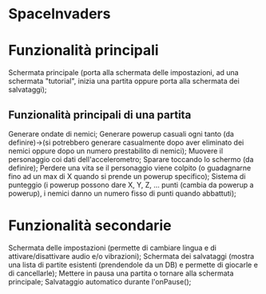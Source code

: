 # SpaceInvaders
<h1>Funzionalità principali</h1>

Schermata principale (porta alla schermata delle impostazioni, ad una schermata "tutorial", inizia una partita oppure porta alla schermata dei salvataggi);

<h2>Funzionalità principali di una partita</h2>
Generare ondate di nemici;
Generare powerup casuali ogni tanto (da definire)->(si potrebbero generare casualmente dopo aver eliminato dei nemici oppure dopo un numero prestabilito di nemici);
Muovere il personaggio coi dati dell'accelerometro;
Sparare toccando lo schermo (da definire);
Perdere una vita se il personaggio viene colpito (o guadagnarne fino ad un max di X quando si prende un powerup specifico);
Sistema di punteggio (i powerup possono dare X, Y, Z, ... punti (cambia da powerup a powerup), i nemici danno un numero fisso di punti quando abbattuti);



<h1>Funzionalità secondarie</h1>

Schermata delle impostazioni (permette di cambiare lingua e di attivare/disattivare audio e/o vibrazioni);
Schermata dei salvataggi (mostra una lista di partite esistenti (prendendole da un DB) e permette di giocarle e di cancellarle);
Mettere in pausa una partita o tornare alla schermata principale;
Salvataggio automatico durante l'onPause();
